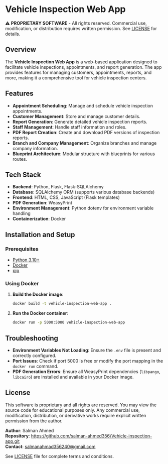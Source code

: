 # Vehicle Inspection Web App

⚠️ **PROPRIETARY SOFTWARE** - All rights reserved. Commercial use, modification, or distribution requires written permission. See [LICENSE](LICENSE) for details.

## Overview
The **Vehicle Inspection Web App** is a web-based application designed to facilitate vehicle inspections, appointments, and report generation. The app provides features for managing customers, appointments, reports, and more, making it a comprehensive tool for vehicle inspection centers.

## Features
- **Appointment Scheduling**: Manage and schedule vehicle inspection appointments.
- **Customer Management**: Store and manage customer details.
- **Report Generation**: Generate detailed vehicle inspection reports.
- **Staff Management**: Handle staff information and roles.
- **PDF Report Creation**: Create and download PDF versions of inspection reports.
- **Branch and Company Management**: Organize branches and manage company information.
- **Blueprint Architecture**: Modular structure with blueprints for various routes.

## Tech Stack
- **Backend**: Python, Flask, Flask-SQLAlchemy
- **Database**: SQLAlchemy ORM (supports various database backends)
- **Frontend**: HTML, CSS, JavaScript (Flask templates)
- **PDF Generation**: WeasyPrint
- **Environment Management**: Python dotenv for environment variable handling
- **Containerization**: Docker

## Installation and Setup

### Prerequisites
- [Python 3.10+](https://www.python.org/downloads/)
- [Docker](https://www.docker.com/get-started)
- [pip](https://pip.pypa.io/en/stable/installation/)

### Using Docker
1. **Build the Docker image**:
    ```bash
    docker build -t vehicle-inspection-web-app .
    ```

2. **Run the Docker container**:
    ```bash
    docker run -p 5000:5000 vehicle-inspection-web-app
    ```


## Troubleshooting
- **Environment Variables Not Loading**: Ensure the `.env` file is present and correctly configured.
- **Port Issues**: Check if port 5000 is free or modify the port mapping in the `docker run` command.
- **PDF Generation Errors**: Ensure all WeasyPrint dependencies (`libpango`, `libcairo`) are installed and available in your Docker image.

## License

This software is proprietary and all rights are reserved. You may view the source code for educational purposes only. Any commercial use, modification, distribution, or derivative works require explicit written permission from the author.

**Author**: Salman Ahmed  
**Repository**: https://github.com/salman-ahmed356/Vehicle-inspection-app.git  
**Contact**: salmanahmad356240@gmail.com

See [LICENSE](LICENSE) file for complete terms and conditions.
